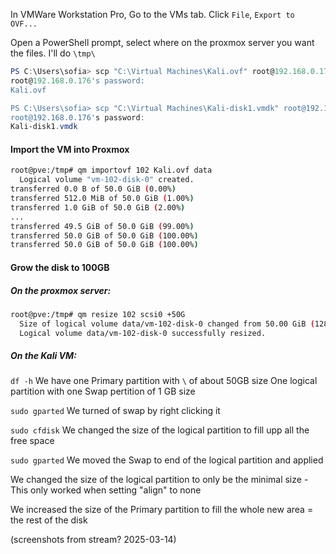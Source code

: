 
In VMWare Workstation Pro, Go to the VMs tab. Click `File`, `Export to OVF...`

Open a PowerShell prompt, select where on the proxmox server you want the files. I'll do `\tmp\`

```powershell
PS C:\Users\sofia> scp "C:\Virtual Machines\Kali.ovf" root@192.168.0.176:\tmp\
root@192.168.0.176's password:
Kali.ovf                                                                     100%   15KB   7.4MB/s   00:00

PS C:\Users\sofia> scp "C:\Virtual Machines\Kali-disk1.vmdk" root@192.168.0.176:\tmp\
root@192.168.0.176's password:
Kali-disk1.vmdk                                                              100%   20GB  67.4MB/s   05:06
```

#### Import the VM into Proxmox

```sh
root@pve:/tmp# qm importovf 102 Kali.ovf data
  Logical volume "vm-102-disk-0" created.
transferred 0.0 B of 50.0 GiB (0.00%)
transferred 512.0 MiB of 50.0 GiB (1.00%)
transferred 1.0 GiB of 50.0 GiB (2.00%)
...
transferred 49.5 GiB of 50.0 GiB (99.00%)
transferred 50.0 GiB of 50.0 GiB (100.00%)
transferred 50.0 GiB of 50.0 GiB (100.00%)
```

#### Grow the disk to 100GB

##### On the proxmox server:

```sh
root@pve:/tmp# qm resize 102 scsi0 +50G
  Size of logical volume data/vm-102-disk-0 changed from 50.00 GiB (12800 extents) to 100.00 GiB (25600 extents).
  Logical volume data/vm-102-disk-0 successfully resized.
```

##### On the Kali VM:

`df -h`
We have one Primary partition with `\` of about 50GB size
One logical partition with one Swap pertition of 1 GB size

`sudo gparted`
We turned of swap by right clicking it

`sudo cfdisk`
We changed the size of the logical partition to fill upp all the free space

`sudo gparted`
We moved the Swap to end of the logical partition and applied

We changed the size of the logical partition to only be the minimal size - This only worked when setting "align" to none

We increased the size of the Primary partition to fill the whole new area = the rest of the disk

(screenshots from stream? 2025-03-14)

